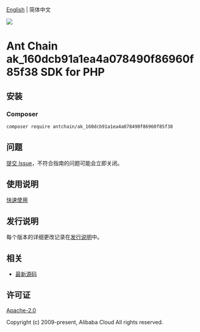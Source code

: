 [English](README.md) | 简体中文

![](https://aliyunsdk-pages.alicdn.com/icons/AlibabaCloud.svg)

# Ant Chain ak_160dcb91a1ea4a078490f86960f85f38 SDK for PHP

## 安装

### Composer

```bash
composer require antchain/ak_160dcb91a1ea4a078490f86960f85f38
```

## 问题

[提交 Issue](https://github.com/alipay/antchain-openapi-prod-sdk/issues/new)，不符合指南的问题可能会立即关闭。

## 使用说明

[快速使用](https://github.com/alipay/antchain-openapi-prod-sdk)

## 发行说明

每个版本的详细更改记录在[发行说明](./ChangeLog.txt)中。

## 相关

* [最新源码](https://github.com/antchain-openapi-sdk-php)

## 许可证

[Apache-2.0](http://www.apache.org/licenses/LICENSE-2.0)

Copyright (c) 2009-present, Alibaba Cloud All rights reserved.
